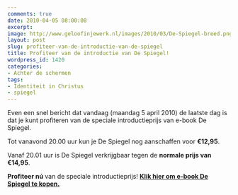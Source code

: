 ```yaml
---
comments: true
date: 2010-04-05 08:00:08
excerpt:  
image: http://www.geloofinjewerk.nl/images/2010/03/De-Spiegel-breed.png
layout: post
slug: profiteer-van-de-introductie-van-de-spiegel
title: Profiteer van de introductie van De Spiegel!
wordpress_id: 1420
categories:
- Achter de schermen
tags:
- Identiteit in Christus
- spiegel
---
```


Even een snel bericht dat vandaag (maandag 5 april 2010) de laatste dag is dat je kunt profiteren van de speciale introductieprijs van e-book De Spiegel.

Tot vanavond 20.00 uur kun je De Spiegel nog aanschaffen voor **€12,95**.

Vanaf 20.01 uur is De Spiegel verkrijgbaar tegen de **normale prijs van €14,95**.

**Profiteer nú** van de speciale introductieprijs! [**Klik hier om e-book De Spiegel te kopen.**](http://www.pumbo.nl/boek/despiegel)
